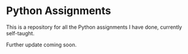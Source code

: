 # Python Assignments
This is a repository for all the Python assignments I have done, currently self-taught.

Further update coming soon.


